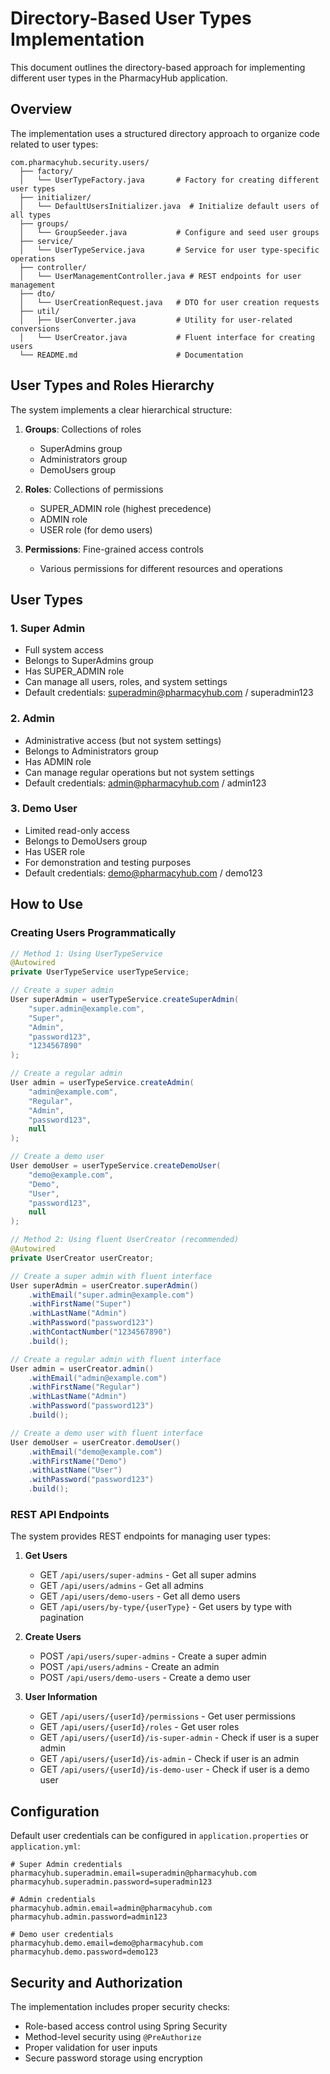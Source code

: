 # Directory-Based User Types Implementation

This document outlines the directory-based approach for implementing different user types in the PharmacyHub application.

## Overview

The implementation uses a structured directory approach to organize code related to user types:

```
com.pharmacyhub.security.users/
  ├── factory/
  │   └── UserTypeFactory.java       # Factory for creating different user types
  ├── initializer/
  │   └── DefaultUsersInitializer.java  # Initialize default users of all types
  ├── groups/
  │   └── GroupSeeder.java           # Configure and seed user groups
  ├── service/
  │   └── UserTypeService.java       # Service for user type-specific operations
  ├── controller/
  │   └── UserManagementController.java # REST endpoints for user management
  ├── dto/
  │   └── UserCreationRequest.java   # DTO for user creation requests
  ├── util/
  │   ├── UserConverter.java         # Utility for user-related conversions
  │   └── UserCreator.java           # Fluent interface for creating users
  └── README.md                      # Documentation
```

## User Types and Roles Hierarchy

The system implements a clear hierarchical structure:

1. **Groups**: Collections of roles
   - SuperAdmins group
   - Administrators group
   - DemoUsers group

2. **Roles**: Collections of permissions
   - SUPER_ADMIN role (highest precedence)
   - ADMIN role
   - USER role (for demo users)

3. **Permissions**: Fine-grained access controls
   - Various permissions for different resources and operations

## User Types

### 1. Super Admin
- Full system access
- Belongs to SuperAdmins group
- Has SUPER_ADMIN role
- Can manage all users, roles, and system settings
- Default credentials: superadmin@pharmacyhub.com / superadmin123

### 2. Admin
- Administrative access (but not system settings)
- Belongs to Administrators group
- Has ADMIN role
- Can manage regular operations but not system settings
- Default credentials: admin@pharmacyhub.com / admin123

### 3. Demo User
- Limited read-only access
- Belongs to DemoUsers group
- Has USER role
- For demonstration and testing purposes
- Default credentials: demo@pharmacyhub.com / demo123

## How to Use

### Creating Users Programmatically

```java
// Method 1: Using UserTypeService
@Autowired
private UserTypeService userTypeService;

// Create a super admin
User superAdmin = userTypeService.createSuperAdmin(
    "super.admin@example.com", 
    "Super", 
    "Admin", 
    "password123", 
    "1234567890"
);

// Create a regular admin
User admin = userTypeService.createAdmin(
    "admin@example.com", 
    "Regular", 
    "Admin", 
    "password123", 
    null
);

// Create a demo user
User demoUser = userTypeService.createDemoUser(
    "demo@example.com", 
    "Demo", 
    "User", 
    "password123", 
    null
);

// Method 2: Using fluent UserCreator (recommended)
@Autowired
private UserCreator userCreator;

// Create a super admin with fluent interface
User superAdmin = userCreator.superAdmin()
    .withEmail("super.admin@example.com")
    .withFirstName("Super")
    .withLastName("Admin")
    .withPassword("password123")
    .withContactNumber("1234567890")
    .build();

// Create a regular admin with fluent interface
User admin = userCreator.admin()
    .withEmail("admin@example.com")
    .withFirstName("Regular")
    .withLastName("Admin")
    .withPassword("password123")
    .build();

// Create a demo user with fluent interface
User demoUser = userCreator.demoUser()
    .withEmail("demo@example.com")
    .withFirstName("Demo")
    .withLastName("User")
    .withPassword("password123")
    .build();
```

### REST API Endpoints

The system provides REST endpoints for managing user types:

1. **Get Users**
   - GET `/api/users/super-admins` - Get all super admins
   - GET `/api/users/admins` - Get all admins
   - GET `/api/users/demo-users` - Get all demo users
   - GET `/api/users/by-type/{userType}` - Get users by type with pagination

2. **Create Users**
   - POST `/api/users/super-admins` - Create a super admin
   - POST `/api/users/admins` - Create an admin
   - POST `/api/users/demo-users` - Create a demo user

3. **User Information**
   - GET `/api/users/{userId}/permissions` - Get user permissions
   - GET `/api/users/{userId}/roles` - Get user roles
   - GET `/api/users/{userId}/is-super-admin` - Check if user is a super admin
   - GET `/api/users/{userId}/is-admin` - Check if user is an admin
   - GET `/api/users/{userId}/is-demo-user` - Check if user is a demo user

## Configuration

Default user credentials can be configured in `application.properties` or `application.yml`:

```properties
# Super Admin credentials
pharmacyhub.superadmin.email=superadmin@pharmacyhub.com
pharmacyhub.superadmin.password=superadmin123

# Admin credentials
pharmacyhub.admin.email=admin@pharmacyhub.com
pharmacyhub.admin.password=admin123

# Demo user credentials
pharmacyhub.demo.email=demo@pharmacyhub.com
pharmacyhub.demo.password=demo123
```

## Security and Authorization

The implementation includes proper security checks:

- Role-based access control using Spring Security
- Method-level security using `@PreAuthorize`
- Proper validation for user inputs
- Secure password storage using encryption